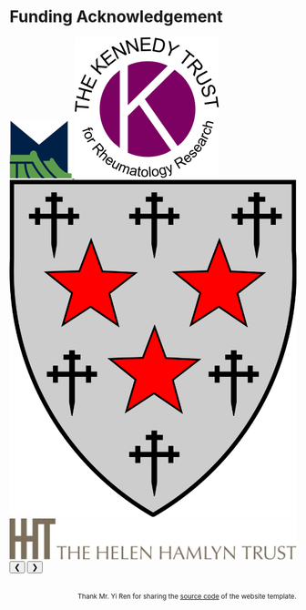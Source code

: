 # <i class="fas fa-donate"></i> Funding Acknowledgement

<div class="gallery-container">
<div class="gallery-logo">
    <a class="gallery-item" href="https://www.camsoxford.ox.ac.uk/">
	<img src='images/acknowledge/coi_logo.png' alt="sym">
	</a>
    <a class="gallery-item" href="https://www.kennedytrust.org/">
	<img src='images/acknowledge/kennedy_trust_logo.png' alt="sym">
	</a>
	<a class="gallery-item" href="https://www.some.ox.ac.uk/">
	<img src='images/acknowledge/somerville_logo.png' alt="sym" >
	</a>
	<a class="gallery-item" href="https://www.phf.org.uk/our-work-in-the-uk/helen-hamlyn-trust/">
	<img src='images/acknowledge/helen_hamlyn_logo.jpg' alt="sym" >
	</a>	
</div>
<button class="gallery-control prev">❮</button>
<button class="gallery-control next">❯</button>
</div>
<script src="../../assets/js/gallery.js"></script>

<br />
<p style="text-align: right">
<small> Thank Mr. Yi Ren for sharing the <a href="https://github.com/RayeRen/acad-homepage.github.io">source code</a> of the website template. </small>
</p>
